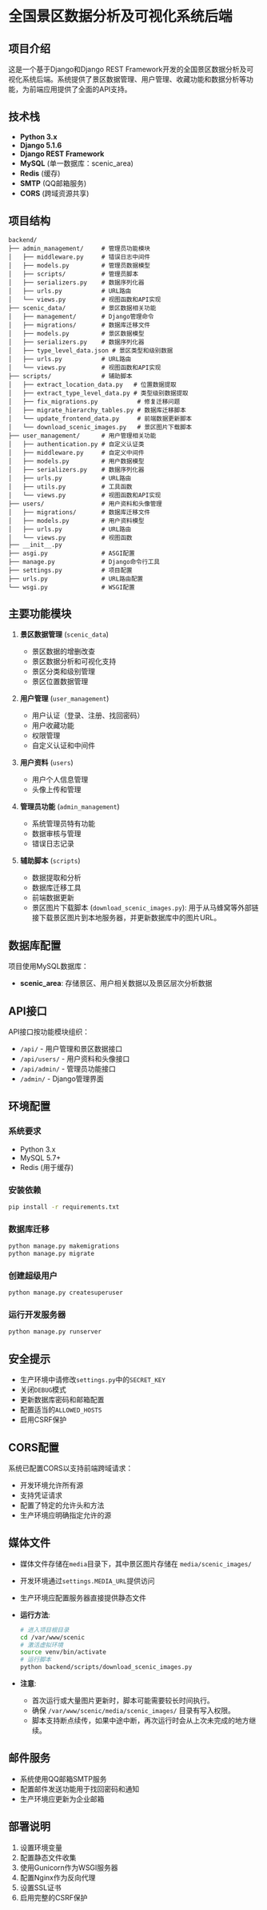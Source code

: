 # 全国景区数据分析及可视化系统后端

## 项目介绍
这是一个基于Django和Django REST Framework开发的全国景区数据分析及可视化系统后端。系统提供了景区数据管理、用户管理、收藏功能和数据分析等功能，为前端应用提供了全面的API支持。

## 技术栈
- **Python 3.x**
- **Django 5.1.6**
- **Django REST Framework**
- **MySQL** (单一数据库：scenic_area)
- **Redis** (缓存)
- **SMTP** (QQ邮箱服务)
- **CORS** (跨域资源共享)

## 项目结构
```
backend/
├── admin_management/     # 管理员功能模块
│   ├── middleware.py     # 错误日志中间件
│   ├── models.py         # 管理员数据模型
│   ├── scripts/          # 管理员脚本
│   ├── serializers.py    # 数据序列化器
│   ├── urls.py           # URL路由
│   └── views.py          # 视图函数和API实现
├── scenic_data/          # 景区数据相关功能
│   ├── management/       # Django管理命令
│   ├── migrations/       # 数据库迁移文件
│   ├── models.py         # 景区数据模型
│   ├── serializers.py    # 数据序列化器
│   ├── type_level_data.json # 景区类型和级别数据
│   ├── urls.py           # URL路由
│   └── views.py          # 视图函数和API实现
├── scripts/              # 辅助脚本
│   ├── extract_location_data.py   # 位置数据提取
│   ├── extract_type_level_data.py # 类型级别数据提取
│   ├── fix_migrations.py           # 修复迁移问题
│   ├── migrate_hierarchy_tables.py # 数据库迁移脚本
│   └── update_frontend_data.py     # 前端数据更新脚本
│   └── download_scenic_images.py   # 景区图片下载脚本
├── user_management/      # 用户管理相关功能
│   ├── authentication.py # 自定义认证类
│   ├── middleware.py     # 自定义中间件
│   ├── models.py         # 用户数据模型
│   ├── serializers.py    # 数据序列化器
│   ├── urls.py           # URL路由
│   ├── utils.py          # 工具函数
│   └── views.py          # 视图函数和API实现
├── users/                # 用户资料和头像管理
│   ├── migrations/       # 数据库迁移文件
│   ├── models.py         # 用户资料模型
│   ├── urls.py           # URL路由
│   └── views.py          # 视图函数
├── __init__.py
├── asgi.py               # ASGI配置
├── manage.py             # Django命令行工具
├── settings.py           # 项目配置
├── urls.py               # URL路由配置
└── wsgi.py               # WSGI配置
```

## 主要功能模块
1. **景区数据管理** (`scenic_data`)
   - 景区数据的增删改查
   - 景区数据分析和可视化支持
   - 景区分类和级别管理
   - 景区位置数据管理

2. **用户管理** (`user_management`)
   - 用户认证（登录、注册、找回密码）
   - 用户收藏功能
   - 权限管理
   - 自定义认证和中间件

3. **用户资料** (`users`)
   - 用户个人信息管理
   - 头像上传和管理

4. **管理员功能** (`admin_management`)
   - 系统管理员特有功能
   - 数据审核与管理
   - 错误日志记录

5. **辅助脚本** (`scripts`)
   - 数据提取和分析
   - 数据库迁移工具
   - 前端数据更新
   - 景区图片下载脚本 (`download_scenic_images.py`): 用于从马蜂窝等外部链接下载景区图片到本地服务器，并更新数据库中的图片URL。

## 数据库配置
项目使用MySQL数据库：
- **scenic_area**: 存储景区、用户相关数据以及景区层次分析数据

## API接口
API接口按功能模块组织：
- `/api/` - 用户管理和景区数据接口
- `/api/users/` - 用户资料和头像接口
- `/api/admin/` - 管理员功能接口
- `/admin/` - Django管理界面

## 环境配置

### 系统要求
- Python 3.x
- MySQL 5.7+
- Redis (用于缓存)

### 安装依赖
```bash
pip install -r requirements.txt
```

### 数据库迁移
```bash
python manage.py makemigrations
python manage.py migrate
```

### 创建超级用户
```bash
python manage.py createsuperuser
```

### 运行开发服务器
```bash
python manage.py runserver
```

## 安全提示
- 生产环境中请修改`settings.py`中的`SECRET_KEY`
- 关闭`DEBUG`模式
- 更新数据库密码和邮箱配置
- 配置适当的`ALLOWED_HOSTS`
- 启用CSRF保护

## CORS配置
系统已配置CORS以支持前端跨域请求：
- 开发环境允许所有源
- 支持凭证请求
- 配置了特定的允许头和方法
- 生产环境应明确指定允许的源

## 媒体文件
- 媒体文件存储在`media`目录下，其中景区图片存储在 `media/scenic_images/`
- 开发环境通过`settings.MEDIA_URL`提供访问
- 生产环境应配置服务器直接提供静态文件

- **运行方法**:
  ```bash
  # 进入项目根目录
  cd /var/www/scenic
  # 激活虚拟环境
  source venv/bin/activate
  # 运行脚本
  python backend/scripts/download_scenic_images.py
  ```
- **注意**:
    - 首次运行或大量图片更新时，脚本可能需要较长时间执行。
    - 确保 `/var/www/scenic/media/scenic_images/` 目录有写入权限。
    - 脚本支持断点续传，如果中途中断，再次运行时会从上次未完成的地方继续。

## 邮件服务
- 系统使用QQ邮箱SMTP服务
- 配置邮件发送功能用于找回密码和通知
- 生产环境应更新为企业邮箱

## 部署说明
1. 设置环境变量
2. 配置静态文件收集
3. 使用Gunicorn作为WSGI服务器
4. 配置Nginx作为反向代理
5. 设置SSL证书
6. 启用完整的CSRF保护 
